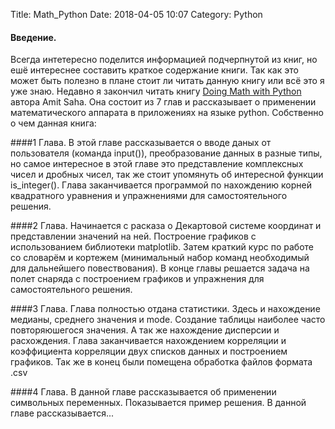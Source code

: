 Title: Math_Python
Date: 2018-04-05 10:07
Category: Python

#### Введение.
Всегда интетересно поделится информацией подчерпнутой из книг, но ешё интереснее составить краткое содержание книги. Так как это может быть полезно 
в плане стоит ли читать данную книгу или всё это я уже знаю.
Недавно я закончил читать книгу [Doing Math with Python](https://nostarch.com/doingmathwithpython) автора Amit Saha. 
Она состоит из 7 глав и рассказывает о применении
математического аппарата
в приложениях на языке python.
Собственно о чем данная книга:

####1 Глава.
В этой главе рассказывается о вводе даных от пользователя (команда input()), преобразование данных в разные типы, но 
самое интересное в этой главе это представление комплексных чисел и дробных чисел, так же стоит упомянуть об интересной
функции is_integer().
Глава заканчивается программой по нахождению корней квадратного уравнения и упражнениями для самостоятельного решения.

####2 Глава.
Начинается с расказа о Декартовой системе координат и представлении значений на ней.
Построение графиков с использованием библиотеки matplotlib.
Затем краткий курс по работе со словарём и кортежем (минимальный набор команд необходимый для дальнейшего повествования).
В конце главы решается задача на полет снаряда с построением графиков и упражнения для самостоятельного решения.

####3 Глава.
Глава полностью отдана статистики.
Здесь и нахождение медианы, среднего значения и mode.
Создание таблицы наиболее часто повторяюшегося значения.
А так же нахождение дисперсии и расхождения.
Глава заканчивается нахождением корреляции и коэффициента корреляции двух списков данных и построением графиков.
Так же в конец были помещена обработка файлов формата .csv

####4 Глава.
В данной главе рассказывается об применении символьных переменных. Показывается пример решения.
В данной главе рассказывается...







 
